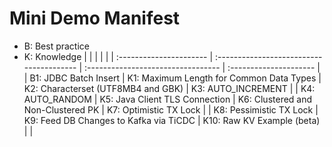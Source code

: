 # Mini Demo Manifest
+ B: Best practice
+ K: Knowledge
|                         |                                          |                                    |                        |
| :---------------------- | :--------------------------------------- | :--------------------------------- | :--------------------- |
| B1: JDBC Batch Insert   | K1: Maximum Length for Common Data Types | K2: Characterset (UTF8MB4 and GBK) | K3: AUTO_INCREMENT     |
| K4: AUTO_RANDOM         | K5: Java Client TLS Connection           | K6: Clustered and Non-Clustered PK | K7: Optimistic TX Lock |
| K8: Pessimistic TX Lock | K9: Feed DB Changes to Kafka via TiCDC   | K10: Raw KV Example (beta)         |                        |